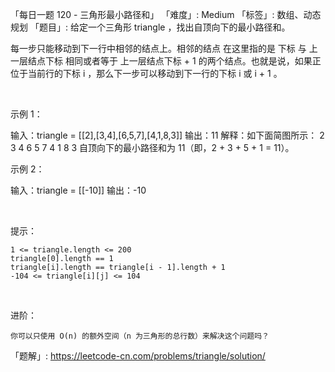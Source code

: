 「每日一题 120 - 三角形最小路径和」
「难度」: Medium
「标签」: 数组、动态规划
「题目」: 给定一个三角形 triangle ，找出自顶向下的最小路径和。

每一步只能移动到下一行中相邻的结点上。相邻的结点 在这里指的是 下标 与 上一层结点下标 相同或者等于 上一层结点下标 + 1 的两个结点。也就是说，如果正位于当前行的下标 i ，那么下一步可以移动到下一行的下标 i 或 i + 1 。

 

示例 1：

输入：triangle = [[2],[3,4],[6,5,7],[4,1,8,3]]
输出：11
解释：如下面简图所示：
   2
  3 4
 6 5 7
4 1 8 3
自顶向下的最小路径和为 11（即，2 + 3 + 5 + 1 = 11）。


示例 2：

输入：triangle = [[-10]]
输出：-10


 

提示：


	1 <= triangle.length <= 200
	triangle[0].length == 1
	triangle[i].length == triangle[i - 1].length + 1
	-104 <= triangle[i][j] <= 104


 

进阶：


	你可以只使用 O(n) 的额外空间（n 为三角形的总行数）来解决这个问题吗？



「题解」: https://leetcode-cn.com/problems/triangle/solution/